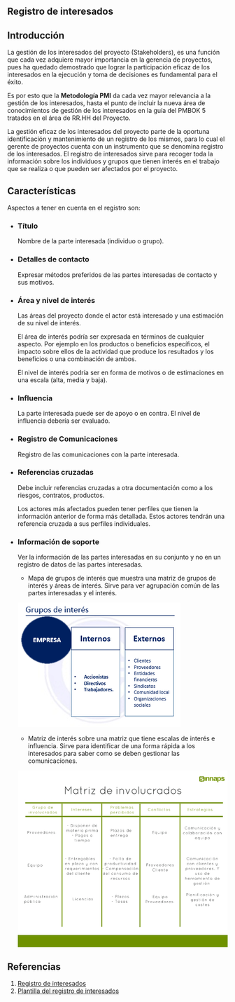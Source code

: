 ## Registro de interesados
## Introducción
La gestión de los interesados del proyecto (Stakeholders), es una función que cada vez adquiere mayor importancia en la gerencia de proyectos, pues ha quedado demostrado que lograr la participación eficaz de los interesados en la ejecución y toma de decisiones es fundamental para el éxito.

Es por esto que la **Metodología PMI** da cada vez mayor relevancia a la gestión de los interesados, hasta el punto de incluir la nueva área de conocimientos de gestión de los interesados en la guía del PMBOK 5 tratados en el área de RR.HH del Proyecto. 

La gestión eficaz de los interesados del proyecto parte de la oportuna identificación y mantenimiento de un registro de los mismos, para lo cual el gerente de proyectos cuenta con un instrumento que se denomina registro de los interesados.
El registro de interesados sirve para recoger toda la información sobre los individuos y grupos que tienen interés en el trabajo que se realiza o que pueden ser afectados por el proyecto.

## Características

Aspectos a tener en cuenta en el registro son:

* ###  Título
   Nombre de la parte interesada (individuo o grupo).

* ### Detalles de contacto
   Expresar métodos preferidos de las partes interesadas de contacto y sus motivos.

* ### Área y nivel de interés
  Las áreas del proyecto donde el actor está interesado y una estimación de su nivel de interés.
  
  El área de interés podría ser expresada en términos de cualquier aspecto. Por ejemplo en los productos o beneficios específicos, el impacto sobre ellos de la actividad que produce los resultados y los beneficios o una combinación de ambos.
  
  El nivel de interés podría ser en forma de motivos o de estimaciones en una escala (alta, media y baja).

* ### Influencia
  La parte interesada puede ser de apoyo o en contra. El nivel de influencia debería ser evaluado.

* ### Registro de Comunicaciones
  Registro de las comunicaciones con la parte interesada.

* ### Referencias cruzadas
  Debe incluir referencias cruzadas a otra documentación como a los riesgos, contratos, productos.

  Los actores más afectados pueden tener perfiles que tienen la información anterior de forma más detallada. Estos actores tendrán una referencia cruzada a sus perfiles individuales.

* ### Información de soporte
  Ver la información de las partes interesadas en su conjunto y no en un registro de datos de las partes interesadas.
  
  - Mapa de grupos de interés que muestra una matriz de grupos de interés y áreas de interés. Sirve para ver agrupación común de las partes interesadas y el interés.
  
  ![Mapa de grupos de interés](https://raw.githubusercontent.com/cs-ehu/img/master/gruposInteres.png)
  
  - Matriz de interés sobre una matriz que tiene escalas de interés e influencia. Sirve para identificar de una forma rápida a los interesados para saber como se deben gestionar las comunicaciones. 
  
  ![Matriz de interés](https://raw.githubusercontent.com/cs-ehu/img/master/matrizInvolucrados.jpg)

## Referencias
1. [Registro de interesados](https://www.praxisframework.org/es/method/stakeholder-register)
2. [Plantilla del registro de interesados](http://www.pmoinformatica.com/2015/04/plantilla-registro-de-interesados.html)
